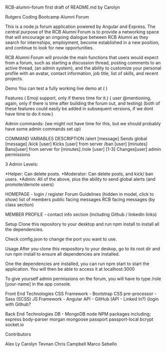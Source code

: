 RCB-alumni-forum
first draft of README.md by Carolyn

Rutgers Coding Bootcamp Alumni Forum

This is a node.js forum application powered by Angular and Express. The central purpose of the RCB Alumni Forum is to provide a networking space that will encourage an ongoing dialogue between RCB Alumni as they search for internships, employment, become established in a new position, and continue to look for new opportunities.

RCB Alumni Forum will provide the main functions that users would expect from a forum, such as starting a discussion thread, posting comments to an active thread, (an admin system), and the ability to customize your personal profile with an avatar, contact information, job title, list of skills, and recent projects.

Demo You can test a fully working live demo at ( )

Features ( Emoji support, only if theres time for it.) ( user @mentioning, again, only if there is time after building the forum out, and testing) (both of these features could easily be added in subsequent versions, if we dont have time to do it now.)

Admin commands: (we might not have time for this, but we should probably have some admin commands set up)

COMMAND VARIABLES DESCRIPTION /alert [message] Sends global [message] /kick [user] Kicks [user] from server /ban [user] [minutes] Bans[user] from server for [minutes] /role [user] [1-3] Changes[user] admin permissions

3 Admin Levels:

*Helper: Can delete posts. *Moderator: Can delete posts, and kick/ ban users. *Admin: All of the above, plus the ability to send global alerts (and promote/demote users)

HOMEPAGE - login / register Forum Guidelines (hidden in model, click to show) list of members public facing messages RCB facing messages (by class section)

MEMBER PROFILE - contact info section (including Github / linkedIn links)

Setup Clone this repository to your desktop and run npm install to install all the dependencies.

Check config.json to change the port you want to use.

Usage After you clone this respository to your deskop, go to its root dir and run npm install to ensure all dependencies are installed.

One the dependencies are installed, you can run npm start to start the application. You will then be able to access it at localhost:3000

To give yourself admin permissions on the forum, you will have to type /role [your-name] in the app console.

Front End Technologies CSS Framework - Bootstrap CSS pre-processor - Sass (SCSS) JS Framework - Angular API - GitHub (API - Linked In?) (login with Github?

Back End Technologies DB - MongoDB node NPM packages including; express body-parser morgan mongoose passport passport-local bcrypt socket.io

Contributors

Alex Ly Carolyn Tevnan Chris Campbell Marco Sebello
